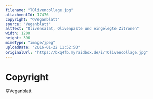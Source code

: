 ```yaml
---
filename: "TOlivencollage.jpg"
attachmentId: 17476
copyright: "©Veganblatt"
source: "Veganblatt"
altText: "Olivensalat, Olivenpaste und eingelegte Zitronen"
width: 1200
height: 396
mimeType: "image/jpeg"
uploadDate: "2016-01-22 11:52:50"
originalUrl: "https://bxq4fb.myraidbox.de/i/TOlivencollage.jpg"
---
```


# Copyright

©Veganblatt
